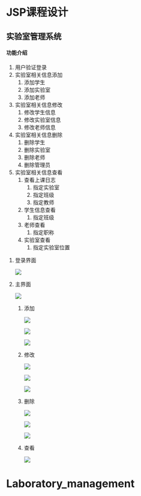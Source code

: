 # JSP课程设计

## 实验室管理系统

#### 功能介绍

1.  用户验证登录
2.  实验室相关信息添加
    1.  添加学生
    2.  添加实验室
    3.  添加老师
3.  实验室相关信息修改
    1.  修改学生信息
    2.  修改实验室信息
    3.  修改老师信息
4.  实验室相关信息删除
    1.  删除学生
    2.  删除实验室
    3.  删除老师
    4.  删除管理员
5.  实验室相关信息查看
    1.  查看上课日志
        1.  指定实验室
        2.  指定班级
        3.  指定教师
    2.  学生信息查看
        1.  指定班级
    3.  老师查看
        1.  指定职称
    4.  实验室查看
        1.  指定实验室位置

<!---->

1.  登录界面

    ![](image/111_lhOTmSa8x5.jpg)
2.  主界面

    ![](image/222_y-YGEHV2NP.jpg)
    1.  添加

        ![](image/333_CFfhH4Y03z.jpg)

        ![](image/444_5VyEIfXugs.jpg)

        ![](image/555_iCeqtCWJ8P.jpg)
    2.  修改

        ![](image/666_oXr5vALxtp.jpg)

        ![](image/777_kftEjnQOLt.jpg)

        ![](image/888_2iqAXi8GjF.jpg)
    3.  删除

        ![](image/999_XKEuvtYA6h.jpg)

        ![](image/1000_4CUlT9T1a7.jpg)

        ![](image/1010_caJ0AsmfAK.jpg)
    4.  查看

        ![](image/1110_msfgkCRwVj.jpg)
# Laboratory_management
